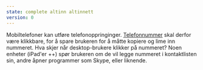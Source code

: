 ```yaml
---
state: complete altinn altinnett
version: 0
---
```

Mobiltelefoner kan utføre telefonoppringinger. [Telefonnummer](http://bradfrostweb.com/blog/mobile/a-tel-tale-sign/) skal derfor være klikkbare, for å spare brukeren for å måtte kopiere og lime inn nummeret. Hva skjer når desktop-brukere klikker på nummeret? Noen enheter (iPad'er ++) spør brukeren om de vil legge nummeret i kontaktlisten sin, andre åpner programmer som Skype, eller liknende.
